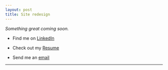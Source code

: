 ```yaml
---
layout: post
title: Site redesign
---
```


_Something great coming soon._




- Find me on [LinkedIn](https://www.linkedin.com/in/alex-pedersen-811a5715/)

- Check out my [Resume](https://docs.google.com/document/d/1BoUIpJbdXTt8ubD6JDsofxDdImpoMGV8WgHuknNMYvs/edit?usp=sharing)

- Send me an [email](mailto:Alex@alexjp.com)
---
